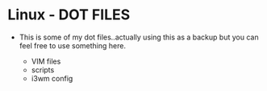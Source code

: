 # Linux - DOT FILES

- This is some of my dot files..actually using this as a backup but you can feel free to use something here.

  * VIM files
  * scripts
  * i3wm config
